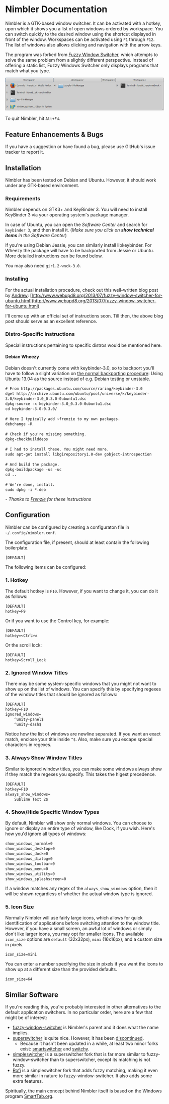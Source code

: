 # Nimbler Documentation

Nimbler is a GTK-based window switcher. It can be activated with a hotkey, upon which it shows you a list of open windows ordered by workspace. You can switch quickly to the desired window using the shortcut displayed in front of the window. Workspaces can be activated using `F1` through `F12`. The list of windows also allows clicking and navigation with the arrow keys.

The program was forked from [Fuzzy Window Switcher](https://github.com/XCMer/fuzzy-window-switcher), which attempts to solve the same problem from a slightly different perspective. Instead of offering a static list, Fuzzy Windows Switcher only displays programs that match what you type.

![Nimbler](images/screenshot-nimbler-20140921-fs8.png)

To quit Nimbler, hit `Alt+F4`.

## Feature Enhancements & Bugs

If you have a suggestion or have found a bug, please use GitHub's issue tracker to report it.


## Installation

Nimbler has been tested on Debian and Ubuntu. However, it should work under any GTK-based environment.

### Requirements

Nimbler depends on GTK3+ and KeyBinder 3. You will need to install KeyBinder 3 via your operating system's package manager.

In case of Ubuntu, you can open the *Software Center* and search for `keybinder 3`, and then install it. (*Make sure you click on **show technical items** in the Software Center*)

If you're using Debian Jessie, you can similarly install libkeybinder. For Wheezy the package will have to be backported from Jessie or Ubuntu. More detailed instructions can be found below.

You may also need `gir1.2-wnck-3.0`.

### Installing

For the actual installation procedure, check out this well-written blog post by [Andrew](https://github.com/hotice): [http://www.webupd8.org/2013/07/fuzzy-window-switcher-for-ubuntu.html](http://www.webupd8.org/2013/07/fuzzy-window-switcher-for-ubuntu.html)

I'll come up with an official set of instructions soon. Till then, the above blog post should serve as an excellent reference.


### Distro-Specific Instructions

Special instructions pertaining to specific distros would be mentioned here.


#### Debian Wheezy

Debian doesn't currently come with keybinder-3.0, so to backport you'll have to follow a slight variation on [the normal backporting procedure](http://wiki.debian.org/SimpleBackportCreation): Using Ubuntu 13.04 as the source instead of e.g. Debian testing or unstable.

```
# From http://packages.ubuntu.com/source/raring/keybinder-3.0
dget http://archive.ubuntu.com/ubuntu/pool/universe/k/keybinder-3.0/keybinder-3.0_0.3.0-0ubuntu1.dsc
dpkg-source -x keybinder-3.0_0.3.0-0ubuntu1.dsc 
cd keybinder-3.0-0.3.0/

# Here I typically add ~frenzie to my own packages.
debchange -R

# Check if you're missing something.
dpkg-checkbuilddeps

# I had to install these. You might need more.
sudo apt-get install libgirepository1.0-dev gobject-introspection

# And build the package.
dpkg-buildpackage -us -uc
cd ..

# We're done, install.
sudo dpkg -i *.deb

```

*- Thanks to [Frenzie](https://github.com/Frenzie) for these instructions*


## Configuration

Nimbler can be configured by creating a configuraton file in `~/.config/nimbler.conf`.

The configuration file, if present, should at least contain the following boilerplate.

```
[DEFAULT]

```

The following items can be configured:

### 1. Hotkey

The default hotkey is `F10`. However, if you want to change it, you can do it as follows:

```
[DEFAULT]
hotkey=F9
```

Or if you want to use the Control key, for example:

```
[DEFAULT]
hotkey=<Ctrl>w
```

Or the scroll lock:

```
[DEFAULT]
hotkey=Scroll_Lock
```

### 2. Ignored Window Titles

There may be some system-specific windows that you might not want to show up on the list of windows. You can specify this by specifying regexes of the window titles that should be ignored as follows:

```
[DEFAULT]
hotkey=F10
ignored_windows=
    ^unity-panel$
    ^unity-dash$
```

Notice how the list of windows are newline separated. If you want an exact match, enclose your title inside `^$`. Also, make sure you escape special characters in regexes.

### 3. Always Show Window Titles

Similar to ignored window titles, you can make some windows always show if they match the regexes you specify. This takes the higest precedence.

```
[DEFAULT]
hotkey=F10
always_show_windows=
    Sublime Text 2$
```

### 4. Show/Hide Specific Window Types

By default, Nimbler will show only normal windows. You can choose to ignore or display an entire type of window, like Dock, if you wish. Here's how you'd ignore all types of windows:

```
show_windows_normal=0
show_windows_desktop=0
show_windows_dock=0
show_windows_dialog=0
show_windows_toolbar=0
show_windows_menu=0
show_windows_utility=0
show_windows_splashscreen=0
```

If a window matches any regex of the `always_show_windows` option, then it will be shown regardless of whether the actual window type is ignored.

### 5. Icon Size

Normally Nimbler will use fairly large icons, which allows for quick identification of applications before switching attention to the window title. However, if you have a small screen, an awful lot of windows or simply don't like larger icons, you may opt for smaller icons. The available `icon_size` options are `default` (32x32px), `mini` (16x16px), and a custom size in pixels.

```
icon_size=mini
```

You can enter a number specifying the size in pixels if you want the icons to show up at a different size than the provided defaults.

```
icon_size=64
```

## Similar Software
If you're reading this, you're probably interested in other alternatives to the default application switchers. In no particular order, here are a few that might be of interest:

* [fuzzy-window-switcher](https://github.com/XCMer/fuzzy-window-switcher) is Nimbler's parent and it does what the name implies.
* [superswitcher](http://code.google.com/p/superswitcher/) is quite nice. However, it has been [discontinued](http://blogs.gnome.org/nigeltao/2013/01/28/so-long-and-thanks-for-the-super-switching/).
	* Because it hasn't been updated in a while, at least two minor forks exist: [smartswitcher](https://github.com/Frenzie/smartswitcher) and [switchy](https://github.com/cmpitg/switchy).
* [simpleswitcher](https://github.com/seanpringle/simpleswitcher) is a superswitcher fork that is far more similar to fuzzy-window-switcher than to superswitcher, except its matching is not fuzzy.
* [Rofi](https://davedavenport.github.io/rofi/) is a simpleswitcher fork that adds fuzzy matching, making it even more similar in nature to fuzzy-window-switcher. It also adds some extra features.

Spiritually, the main concept behind Nimbler itself is based on the Windows program [SmartTab.org](http://smarttab.org/).
